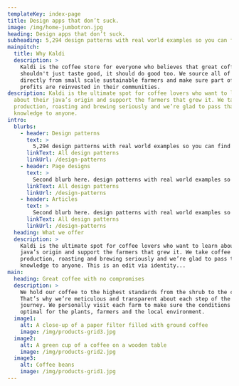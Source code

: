 ```yaml
---
templateKey: index-page
title: Design apps that don’t suck.
image: /img/home-jumbotron.jpg
heading: Design apps that don’t suck.
subheading: 5,294 design patterns with real world examples so you can find the right solution for your UI.
mainpitch:
  title: Why Kaldi
  description: >
    Kaldi is the coffee store for everyone who believes that great coffee
    shouldn't just taste good, it should do good too. We source all of our beans
    directly from small scale sustainable farmers and make sure part of the
    profits are reinvested in their communities.
description: Kaldi is the ultimate spot for coffee lovers who want to learn
  about their java’s origin and support the farmers that grew it. We take coffee
  production, roasting and brewing seriously and we’re glad to pass that
  knowledge to anyone.
intro:
  blurbs:
    - header: Design patterns
      text: >
        5,294 design patterns with real world examples so you can find the right solution for your UI.
      linkText: All design patterns
      linkUrl: /design-patterns
    - header: Page designs
      text: >
        Second blurb here. design patterns with real world examples so you can find the right solution for your UI.
      linkText: All design patterns
      linkUrl: /design-patterns
    - header: Articles
      text: >
        Second blurb here. design patterns with real world examples so you can find the right solution for your UI.
      linkText: All design patterns
      linkUrl: /design-patterns
  heading: What we offer
  description: >
    Kaldi is the ultimate spot for coffee lovers who want to learn about their
    java’s origin and support the farmers that grew it. We take coffee
    production, roasting and brewing seriously and we’re glad to pass that
    knowledge to anyone. This is an edit via identity...
main:
  heading: Great coffee with no compromises
  description: >
    We hold our coffee to the highest standards from the shrub to the cup.
    That’s why we’re meticulous and transparent about each step of the coffee’s
    journey. We personally visit each farm to make sure the conditions are
    optimal for the plants, farmers and the local environment.
  image1:
    alt: A close-up of a paper filter filled with ground coffee
    image: /img/products-grid3.jpg
  image2:
    alt: A green cup of a coffee on a wooden table
    image: /img/products-grid2.jpg
  image3:
    alt: Coffee beans
    image: /img/products-grid1.jpg
---
```

